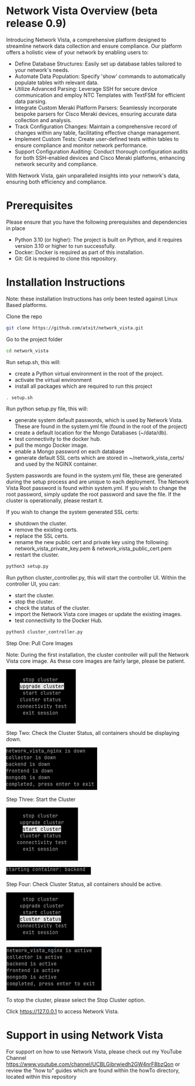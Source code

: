 # Network Vista Overview (beta release 0.9)

Introducing Network Vista, a comprehensive platform designed to streamline network data collection and ensure compliance. Our platform offers a holistic view of your network by enabling users to:

* Define Database Structures: Easily set up database tables tailored to your network's needs.
* Automate Data Population: Specify 'show' commands to automatically populate tables with relevant data.
* Utilize Advanced Parsing: Leverage SSH for secure device communication and employ NTC Templates with TextFSM for efficient data parsing.
* Integrate Custom Meraki Platform Parsers: Seamlessly incorporate bespoke parsers for Cisco Meraki devices, ensuring accurate data collection and analysis.
* Track Configuration Changes: Maintain a comprehensive record of changes within any table, facilitating effective change management.
* Implement Custom Tests: Create user-defined tests within tables to ensure compliance and monitor network performance.
* Support Configuration Auditing: Conduct thorough configuration audits for both SSH-enabled devices and Cisco Meraki platforms, enhancing network security and compliance.

With Network Vista, gain unparalleled insights into your network's data, ensuring both efficiency and compliance.

# Prerequisites

Please ensure that you have the following prerequisites and dependencies in place

* Python 3.10 (or higher): The project is built on Python, and it requires version 3.10 or higher to run successfully.
* Docker: Docker is required as part of this installation. 
* Git: Git is required to clone this repository.

# Installation Instructions

Note: these installation Instructions has only been tested against Linux Based platforms. 

Clone the repo
```bash
git clone https://github.com/atxit/network_vista.git
```

Go to the project folder
```bash
cd network_vista
```

Run setup.sh, this will:

* create a Python virtual environment in the root of the project.
* activate the virtual environment
* install all packages which are required to run this project

```bash
. setup.sh
```

Run python setup.py file, this will:

* generate system default passwords, which is used by Network Vista. These are found in the system.yml file (found in the root of the project)
* create a default location for the Mongo Databases (~/data/db).
* test connectivity to the docker hub.
* pull the mongo Docker image.
* enable a Mongo password on each database
* generate default SSL certs which are stored in ~/network_vista_certs/ and used by the NGINX container. 


System passwords are found in the system.yml file, these are generated during the setup process and are unique to each deployment.
The Network Vista Root password is found within system.yml. 
If you wish to change the root password, simply update the root password and save the file. If the cluster is operationally, please restart it. 

If you wish to change the system generated SSL certs:

* shutdown the cluster.
* remove the existing certs.
* replace the SSL certs. 
* rename the new public cert and private key using the following: network_vista_private_key.pem & network_vista_public_cert.pem
* restart the cluster.

```bash
python3 setup.py
```

Run python cluster_controller.py, this will start the controller UI. Within the controller UI, you can:

* start the cluster. 
* stop the cluster.
* check the status of the cluster.
* import the Network Vista core images or update the existing images.
* test connectivity to the Docker Hub.

```bash
python3 cluster_controller.py
```

Step One: Pull Core Images

Note: During the first installation, the cluster controller will pull the Network Vista core image. As these core images are fairly large, please be patient.

![readmeImages/img10.png](readmeImages/img10.png)

Step Two: Check the Cluster Status, all containers should be displaying down.

![readmeImages/img11.png](readmeImages/img11.png)

Step Three: Start the Cluster

![readmeImages/img0.png](readmeImages/img0.png)

![readmeImages/img1.png](readmeImages/img1.png)

Step Four: Check Cluster Status, all containers should be active. 

![readmeImages/img2.png](readmeImages/img2.png)

![readmeImages/img3.png](readmeImages/img3.png)

To stop the cluster, please select the Stop Cluster option. 

Click https://127.0.0.1 to access Network Vista.

# Support in using Network Vista

For support on how to use Network Vista, please check out my YouTube Channel https://www.youtube.com/channel/UCBLGibrwjedh2GW4nrF8bzQon or 
review the "how to" guides which are found within the howTo directory, located within this repository
